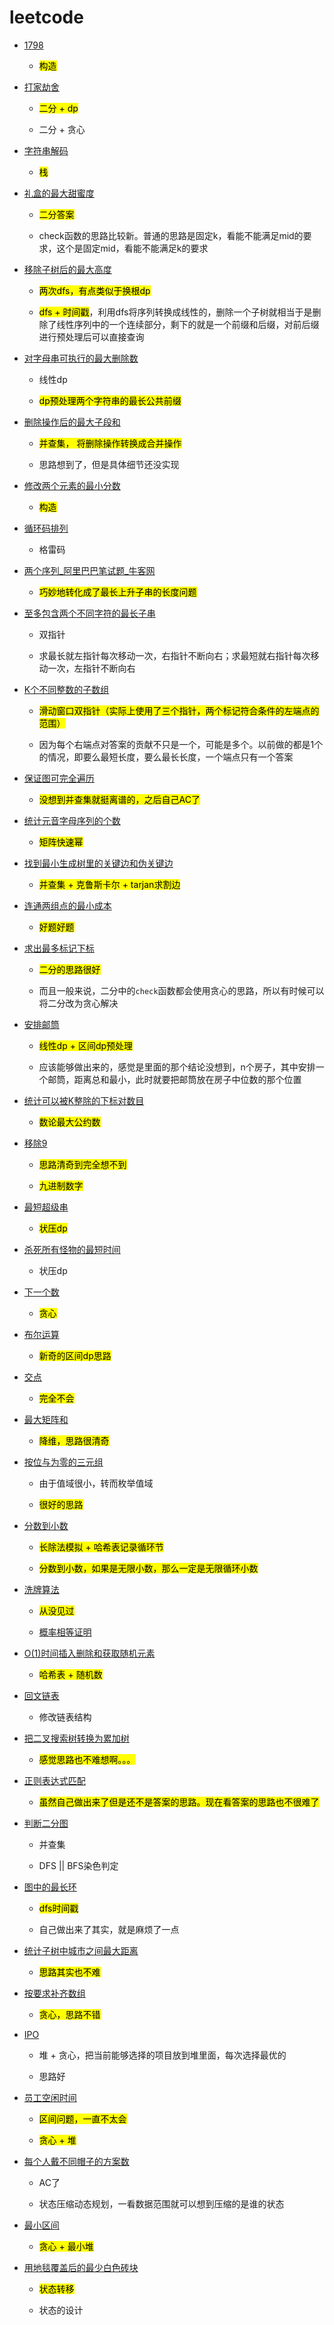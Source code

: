# leetcode

- [1798](https://leetcode.cn/problems/maximum-number-of-consecutive-values-you-can-make/)
  
  - <mark>构造</mark>

- [打家劫舍](https://leetcode.cn/problems/house-robber-iv/)
  
  - <mark>二分 + dp</mark>
  
  - 二分 + 贪心

- [字符串解码](https://leetcode.cn/problems/decode-string/)
  
  - <mark>栈</mark>

- [礼盒的最大甜蜜度](https://leetcode.cn/problems/maximum-tastiness-of-candy-basket/)
  
  - <mark>二分答案</mark>
  
  - check函数的思路比较新。普通的思路是固定k，看能不能满足mid的要求，这个是固定mid，看能不能满足k的要求

- [移除子树后的最大高度](https://leetcode.cn/problems/height-of-binary-tree-after-subtree-removal-queries/)
  
  - <mark>两次dfs，有点类似于换根dp</mark>
  
  - <mark>dfs + 时间戳</mark>，利用dfs将序列转换成线性的，删除一个子树就相当于是删除了线性序列中的一个连续部分，剩下的就是一个前缀和后缀，对前后缀进行预处理后可以直接查询

- [对字母串可执行的最大删除数](https://leetcode.cn/problems/maximum-deletions-on-a-string/)
  
  - 线性dp
  
  - <mark>dp预处理两个字符串的最长公共前缀</mark>

- [删除操作后的最大子段和](https://leetcode.cn/problems/maximum-segment-sum-after-removals/)
  
  - <mark>并查集， 将删除操作转换成合并操作</mark>
  
  - 思路想到了，但是具体细节还没实现

- [修改两个元素的最小分数](https://leetcode.cn/problems/minimum-score-by-changing-two-elements/)
  
  - <mark>构造</mark>

- [循环码排列](https://leetcode.cn/problems/circular-permutation-in-binary-representation/)
  
  - 格雷码

- [两个序列_阿里巴巴笔试题_牛客网](https://www.nowcoder.com/questionTerminal/b65b8b1376d94d4b8d4718ba2f4c0022?answerType=1&f=discussion)
  
  - <mark>巧妙地转化成了最长上升子串的长度问题</mark>

- [至多包含两个不同字符的最长子串](https://leetcode.cn/problems/longest-substring-with-at-most-two-distinct-characters/)
  
  - 双指针
  
  - 求最长就左指针每次移动一次，右指针不断向右；求最短就右指针每次移动一次，左指针不断向右

- [K个不同整数的子数组](https://leetcode.cn/problems/subarrays-with-k-different-integers/)
  
  - <mark>滑动窗口双指针（实际上使用了三个指针，两个标记符合条件的左端点的范围）</mark>
  
  - 因为每个右端点对答案的贡献不只是一个，可能是多个。以前做的都是1个的情况，即要么最短长度，要么最长长度，一个端点只有一个答案

- [保证图可完全遍历](https://leetcode.cn/problems/remove-max-number-of-edges-to-keep-graph-fully-traversable/)
  
  - <mark>没想到并查集就挺离谱的，之后自己AC了</mark>

- [统计元音字母序列的个数](https://leetcode.cn/problems/count-vowels-permutation/)
  
  - <mark>矩阵快速幂</mark>

- [找到最小生成树里的关键边和伪关键边](https://leetcode.cn/problems/find-critical-and-pseudo-critical-edges-in-minimum-spanning-tree/)
  
  - <mark>并查集 + 克鲁斯卡尔  + tarjan求割边</mark>

- [连通两组点的最小成本](https://leetcode.cn/problems/minimum-cost-to-connect-two-groups-of-points/)
  
  - <mark>好题好题</mark>

- [求出最多标记下标](https://leetcode.cn/problems/find-the-maximum-number-of-marked-indices/)
  
  - <mark>二分的思路很好</mark>
  
  - 而且一般来说，二分中的`check`函数都会使用贪心的思路，所以有时候可以将二分改为贪心解决

- [安排邮筒](https://leetcode.cn/problems/allocate-mailboxes/)
  
  - <mark>线性dp + 区间dp预处理</mark>
  
  - 应该能够做出来的，感觉是里面的那个结论没想到，n个房子，其中安排一个邮筒，距离总和最小，此时就要把邮筒放在房子中位数的那个位置

- [统计可以被K整除的下标对数目](https://leetcode.cn/problems/count-array-pairs-divisible-by-k/)
  
  - <mark>数论最大公约数</mark>

- [移除9](https://leetcode.cn/problems/remove-9/)
  
  - <mark>思路清奇到完全想不到</mark>
  
  - <mark>九进制数字</mark>

- [最短超级串](https://leetcode.cn/problems/find-the-shortest-superstring/)
  
  - <mark>状压dp</mark>

- [杀死所有怪物的最短时间](https://leetcode.cn/problems/minimum-time-to-kill-all-monsters/)
  
  - 状压dp

- [下一个数](https://leetcode.cn/problems/closed-number-lcci/)
  
  - <mark>贪心</mark>

- [布尔运算](https://leetcode.cn/problems/boolean-evaluation-lcci/)
  
  - <mark>新奇的区间dp思路</mark>

- [交点](https://leetcode.cn/problems/intersection-lcci/)
  
  - <mark>完全不会</mark>

- [最大矩阵和](https://leetcode.cn/problems/intersection-lcci/)
  
  - <mark>降维，思路很清奇</mark>

- [按位与为零的三元组](https://leetcode.cn/problems/triples-with-bitwise-and-equal-to-zero/)
  
  - 由于值域很小，转而枚举值域
  
  - <mark>很好的思路</mark>

- [分数到小数](https://leetcode.cn/problems/fraction-to-recurring-decimal/)
  
  - <mark>长除法模拟 + 哈希表记录循环节</mark>
  
  - <mark>分数到小数，如果是无限小数，那么一定是无限循环小数</mark>

- [洗牌算法](https://leetcode.cn/problems/shuffle-an-array/)
  
  - <mark>从没见过</mark>
  
  - [概率相等证明](https://leetcode.cn/problems/shuffle-an-array/solution/wei-rao-li-lun-jing-dian-xi-pai-suan-fa-11ona/)

- [O(1)时间插入删除和获取随机元素](https://leetcode.cn/problems/insert-delete-getrandom-o1/)
  
  - <mark>哈希表 + 随机数</mark>

- [回文链表](https://leetcode.cn/problems/palindrome-linked-list/)
  
  - 修改链表结构

- [把二叉搜索树转换为累加树](https://leetcode.cn/problems/convert-bst-to-greater-tree/)
  
  - <mark>感觉思路也不难想啊。。。</mark>

- [正则表达式匹配](https://leetcode.cn/problems/regular-expression-matching/)
  
  - <mark>虽然自己做出来了但是还不是答案的思路。现在看答案的思路也不很难了</mark>

- [判断二分图](https://leetcode.cn/problems/is-graph-bipartite/)
  
  - 并查集
  
  - DFS || BFS染色判定

- [图中的最长环](https://leetcode.cn/problems/longest-cycle-in-a-graph/)
  
  - <mark>dfs时间戳</mark>
  
  - 自己做出来了其实，就是麻烦了一点

- [统计子树中城市之间最大距离](https://leetcode.cn/problems/count-subtrees-with-max-distance-between-cities/)
  
  - <mark>思路其实也不难</mark>

- [按要求补齐数组](https://leetcode.cn/problems/patching-array/)
  
  - <mark>贪心，思路不错</mark>

- [IPO](https://leetcode.cn/problems/ipo/)
  
  - 堆 + 贪心，把当前能够选择的项目放到堆里面，每次选择最优的
  
  - 思路好

- [员工空闲时间](https://leetcode.cn/problems/employee-free-time/)
  
  - <mark>区间问题，一直不太会</mark>
  
  - <mark>贪心 + 堆</mark>

- [每个人戴不同帽子的方案数](https://leetcode.cn/problems/number-of-ways-to-wear-different-hats-to-each-other/)
  
  - AC了
  
  - 状态压缩动态规划，一看数据范围就可以想到压缩的是谁的状态

- [最小区间](https://leetcode.cn/problems/smallest-range-covering-elements-from-k-lists/)
  
  - <mark>贪心 + 最小堆</mark>

- [用地毯覆盖后的最少白色砖块](https://leetcode.cn/problems/minimum-white-tiles-after-covering-with-carpets/)
  
  - <mark>状态转移</mark>
  
  - 状态的设计
